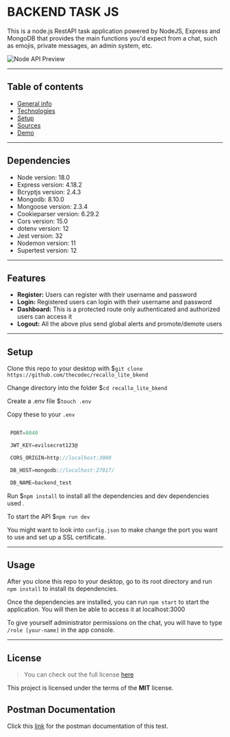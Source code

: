 # BACKEND TASK JS

This is a node.js RestAPI task application powered by NodeJS, Express and MongoDB that provides the main functions you'd expect from a chat, such as emojis, private messages, an admin system, etc.

![Node API Preview](https://res.cloudinary.com/dymhdpka1/image/upload/v1692715763/Screenshot_2023-08-22_at_3.37.22_PM_stqqyc.png)

---

## Table of contents

- [General info](#general-info)
- [Technologies](#technologies)
- [Setup](#setup)
- [Sources](#sources)
- [Demo](#demo)

---

## Dependencies

- Node version: 18.0
- Express version: 4.18.2
- Bcryptjs version: 2.4.3
- Mongodb: 8.10.0
- Mongoose version: 2.3.4
- Cookieparser version: 6.29.2
- Cors version: 15.0
- dotenv version: 12
- Jest version: 32
- Nodemon version: 11
- Supertest version: 12

---

## Features

- **Register:** Users can register with their username and password
- **Login:** Registered users can login with their username and password
- **Dashboard:** This is a protected route only authenticated and authorized users can access it
- **Logout:** All the above plus send global alerts and promote/demote users

<!-- ![Cookie](https://res.cloudinary.com/dymhdpka1/image/upload/v1692715763/Screenshot_2023-08-22_at_3.38.31_PM_vyegaa.png) -->

---

## Setup

Clone this repo to your desktop with $`git clone https://github.com/thecodec/recallo_lite_bkend`

Change directory into the folder $`cd recallo_lite_bkend`

Create a .env file $`touch .env`

Copy these to your `.env`

```javascript

 PORT=8040

 JWT_KEY=evilsecret123@

 CORS_ORIGIN=http://localhost:3000

 DB_HOST=mongodb://localhost:27017/

 DB_NAME=backend_test
```

Run $`npm install` to install all the dependencies and dev dependencies used .

To start the API $`npm run dev`

You might want to look into `config.json` to make change the port you want to use and set up a SSL certificate.

---

## Usage

After you clone this repo to your desktop, go to its root directory and run `npm install` to install its dependencies.

Once the dependencies are installed, you can run `npm start` to start the application. You will then be able to access it at localhost:3000

To give yourself administrator permissions on the chat, you will have to type `/role [your-name]` in the app console.

---

## License

> You can check out the full license [here](https://github.com/IgorAntun/node-chat/blob/master/LICENSE)

This project is licensed under the terms of the **MIT** license.

## Postman Documentation
Click this [link](https://documenter.getpostman.com/view/12340633/2s9Y5VSiGa) for the postman documentation of this test.